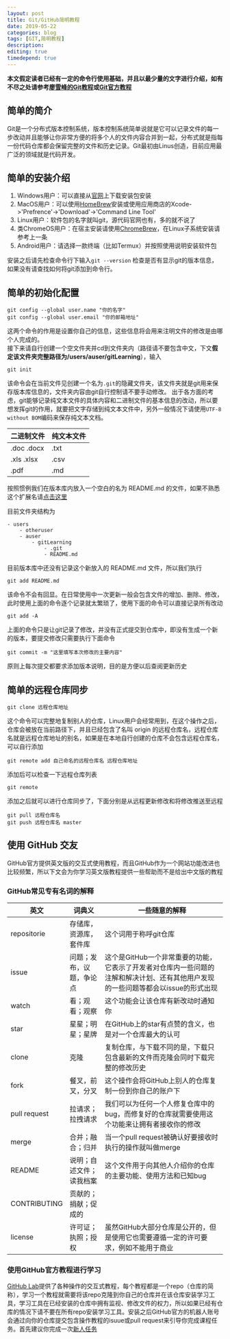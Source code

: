 ```yaml
---
layout: post
title: Git/GitHub简明教程
date: 2019-05-22
categories: blog
tags: [GIT,简明教程]
description:
editing: true
timedepend: true
---
```


**本文假定读者已经有一定的命令行使用基础，并且以最少量的文字进行介绍，如有不尽之处请参考[廖雪峰的Git教程](https://www.liaoxuefeng.com/wiki/896043488029600)或[Git官方教程](https://git-scm.com/book/zh/v2)**

## 简单的简介

Git是一个分布式版本控制系统，版本控制系统简单说就是它可以记录文件的每一步改动并且能够让你非常方便的将多个人的文件内容合并到一起，分布式就是指每一份代码仓库都会保留完整的文件和历史记录。Git最初由Linus创造，目前应用最广泛的领域就是代码开发。

## 简单的安装介绍

1. Windows用户：可以直接从[官网](https://git-scm.com)上下载安装包安装
2. MacOS用户：可以使用[HomeBrew](http://brew.sh)安装或使用应用商店的Xcode->'Prefrence'->'Download'->'Command Line Tool'
3. Linux用户：软件包的名字就叫git，源代码官网也有，多的就不说了
4. 类ChromeOS用户：在宿主安装请使用[ChromeBrew](https://github.com/skycocker/chromebrew)，在Linux子系统安装请参考上一条
5. Android用户：请选择一款终端（比如Termux）并按照使用说明安装软件包

安装之后请先检查命令行下输入`git --version` 检查是否有显示git的版本信息，如果没有请查找如何将git添加到命令行。  

## 简单的初始化配置

    git config --global user.name "你的名字"
    git config --global user.email "你的邮箱地址"

这两个命令的作用是设置你自己的信息，这些信息将会用来注明文件的修改是由哪个人完成的。  
接下来请自行创建一个空文件夹并cd到文件夹内（路径请不要包含中文，下文**假定该文件夹完整路径为/users/auser/gitLearning**），输入

    git init

该命令会在当前文件见创建一个名为`.git`的隐藏文件夹，该文件夹就是git用来保存版本库信息的，文件夹内容由git自行控制请不要手动修改。
出于各方面的考虑，git能够记录纯文本文件的具体内容和二进制文件的基本信息的改动，所以要想发挥git的作用，就要把文字存储到纯文本文件中，另外一般情况下请使用`UTF-8 without BOM`编码来保存纯文本文档。

|二进制文件|纯文本文件|
|---|---|
|.doc .docx|.txt|
|.xls .xlsx|.csv|
|.pdf|.md|

按照惯例我们在版本库内放入一个空白的名为 README.md 的文件，如果不熟悉这个扩展名请[点击这里](/blog/2018/10/11/markdown/#head5)

目前文件夹结构为
```
- users
    - otheruser
    - auser
        - gitLearning
            - .git
            - README.md
```

目前版本库中还没有记录这个新放入的 README.md 文件，所以我们执行

    git add README.md

该命令不会有回显。在日常使用中一次更新一般会包含文件的增加、删除、修改，此时使用上面的命令逐个记录就太繁琐了，使用下面的命令可以直接记录所有改动

    git add -A

上面的命令只是让git记录了修改，并没有正式提交到仓库中，即没有生成一个新的版本，要提交修改只需要执行下面命令

    git commit -m "这里填写本次修改的主要内容"

原则上每次提交都要求添加版本说明，目的是方便以后查阅更新历史

## 简单的远程仓库同步

    git clone 远程仓库地址

这个命令可以完整地复制别人的仓库，Linux用户会经常用到，在这个操作之后，仓库会被放在当前路径下，并且已经包含了名叫 origin 的远程仓库名，远程仓库名就是远程仓库地址的别名，如果是在本地自行创建的仓库不会包含远程仓库名，可以自行添加

    git remote add 自己命名的远程仓库名 远程仓库地址

添加后可以检查一下远程仓库列表

    git remote

添加之后就可以进行仓库同步了，下面分别是从远程更新修改和将修改推送至远程

    git pull 远程仓库名
    git push 远程仓库名 master

## 使用 GitHub 交友

GitHub官方提供英文版的交互式使用教程，而且GitHub作为一个网站功能改进也比较频繁，所以下文会为你学习英文版教程提供一些帮助而不是给出中文版的教程

### GitHub常见专有名词的解释

|英文|词典义|一些随意的解释|
|---|---|---|
|repositorie|存储库，资源库，套件库|这个词用于称呼git仓库|
|issue|问题；发布，议题，争论点|这个是GitHub一个非常重要的功能，它表示了开发者对仓库内一些问题的注解和解决计划、还有其他用户发现的一些问题等都会以issue的形式出现|
|watch|看；观看；观察|这个功能会让该仓库有新改动时通知你|
|star|星星；明星；星牌|在GitHub上的star有点赞的含义，也是对一个仓库最大的认可|
|clone|克隆|复制仓库，与下载不同的是，下载只包含最新的文件而克隆会同时下载完整的修改历史|
|fork|餐叉，前叉，分叉|这个操作会将GitHub上别人的仓库复制一份到你自己的账户下|
|pull request|拉请求；拉拽请求|我们可以为任何一个人修复仓库中的bug，而修复好的仓库就需要使用这个功能来让拥有者接收你的修改|
|merge|合并；融合；归并|当一个pull request被确认好要接收时执行的操作就叫做merge|
|README|说明；自述文件；读我档案|这个文件用于向其他人介绍你的仓库的主要功能、使用方法和已知bug|
|CONTRIBUTING|贡献的；捐献；促成的||
|license|许可证；执照；授权|虽然GitHub大部分仓库是公开的，但是使用它也需要遵循一定的许可要求，例如不能用于商业|

### 使用GitHub官方教程进行学习

[GitHub Lab](https://lab.github.com/)提供了各种操作的交互式教程，每个教程都是一个repo（仓库的简称），学习一个教程就需要将该repo克隆到你自己的仓库并在该仓库安装学习工具，学习工具在已经安装的仓库中拥有监视、修改文件的权力，所以如果已经有仓库的情况下请不要在所有repo安装学习工具。安装之后GitHub官方的机器人账号会通过向你的仓库提交包含操作教程的isuue或pull request来引导你完成课程任务。首先建议你完成一次[新人任务](https://lab.github.com/githubtraining/community-starter-kit)